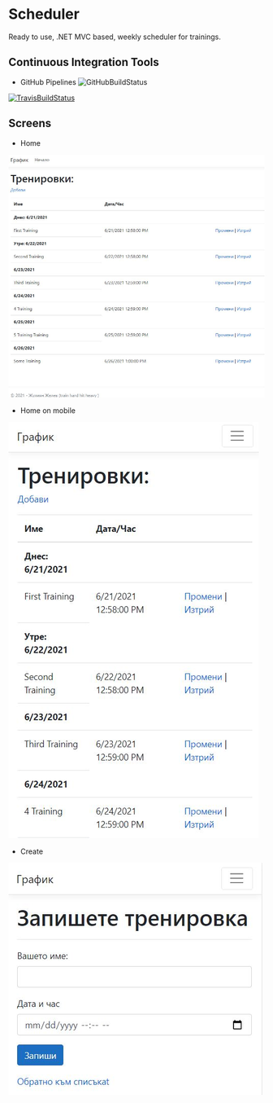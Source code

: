 # Scheduler

Ready to use, .NET MVC based, weekly scheduler for trainings.

## Continuous Integration Tools
- GitHub Pipelines
![GitHubBuildStatus](https://github.com/profjordanov/scheduler/actions/workflows/main.yml/badge.svg)

[![TravisBuildStatus](https://travis-ci.com/profjordanov/scheduler.svg?branch=main)](https://travis-ci.com/profjordanov/scheduler)

## Screens

- Home

![home-screeen](./Scheduler.Docs/Home.JPG)

- Home on mobile

![Home-on-phone](./Scheduler.Docs/Home-on-phone.JPG)

- Create

![create](./Scheduler.Docs/create.JPG)
